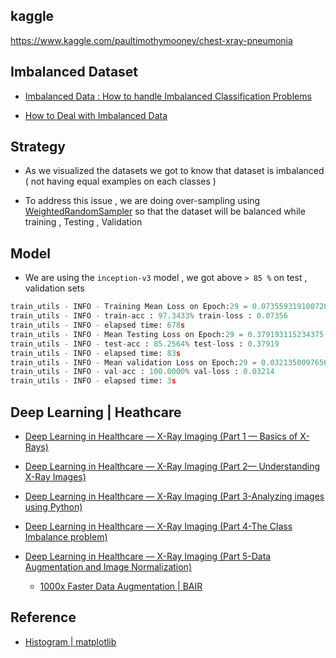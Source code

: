 
## kaggle

https://www.kaggle.com/paultimothymooney/chest-xray-pneumonia

## Imbalanced Dataset

- [Imbalanced Data : How to handle Imbalanced Classification Problems](https://www.analyticsvidhya.com/blog/2017/03/imbalanced-data-classification/)

- [How to Deal with Imbalanced Data](https://towardsdatascience.com/how-to-deal-with-imbalanced-data-34ab7db9b100)


## Strategy

- As we visualized the datasets we got to know that dataset is imbalanced ( not having equal examples on each classes )

- To address this issue , we are doing over-sampling using [WeightedRandomSampler](https://pytorch.org/docs/stable/_modules/torch/utils/data/sampler.html#WeightedRandomSampler) so that the dataset will be balanced while training , Testing , Validation


## Model

- We are using the `inception-v3` model , we got above `> 85 %` on test , validation sets

```python
train_utils - INFO - Training Mean Loss on Epoch:29 = 0.07355931910072885
train_utils - INFO - train-acc : 97.3433% train-loss : 0.07356
train_utils - INFO - elapsed time: 678s
train_utils - INFO - Mean Testing Loss on Epoch:29 = 0.379193115234375
train_utils - INFO - test-acc : 85.2564% test-loss : 0.37919
train_utils - INFO - elapsed time: 83s
train_utils - INFO - Mean validation Loss on Epoch:29 = 0.032135009765625
train_utils - INFO - val-acc : 100.0000% val-loss : 0.03214
train_utils - INFO - elapsed time: 3s
```



## Deep Learning | Heathcare

- [Deep Learning in Healthcare — X-Ray Imaging (Part 1 — Basics of X-Rays)](https://towardsdatascience.com/deep-learning-in-healthcare-x-ray-imaging-part-1-basics-of-x-rays-f8e6bad1e421?source=user_profile---------17----------------------------)

- [Deep Learning in Healthcare — X-Ray Imaging (Part 2— Understanding X-Ray Images)](https://towardsdatascience.com/deep-learning-in-healthcare-x-ray-imaging-part-2-understanding-x-ray-images-b8c6155cd51d?source=user_profile---------16----------------------------)

- [Deep Learning in Healthcare — X-Ray Imaging (Part 3-Analyzing images using Python)](https://towardsdatascience.com/deep-learning-in-healthcare-x-ray-imaging-part-3-analyzing-images-using-python-915a98fbf14c)


- [Deep Learning in Healthcare — X-Ray Imaging (Part 4-The Class Imbalance problem)](https://towardsdatascience.com/deep-learning-in-healthcare-x-ray-imaging-part-4-the-class-imbalance-problem-364eff4d47bb?source=user_profile---------14----------------------------)

- [Deep Learning in Healthcare — X-Ray Imaging (Part 5-Data Augmentation and Image Normalization)](https://towardsdatascience.com/deep-learning-in-healthcare-x-ray-imaging-part-5-data-augmentation-and-image-normalization-1ead1c02cfe3)

    - [1000x Faster Data Augmentation | BAIR](https://bair.berkeley.edu/blog/2019/06/07/data_aug/#:~:text=Data%20augmentation%20is%20a%20strategy,to%20train%20large%20neural%20networks.)


## Reference

- [Histogram | matplotlib](https://matplotlib.org/stable/gallery/lines_bars_and_markers/categorical_variables.html)
